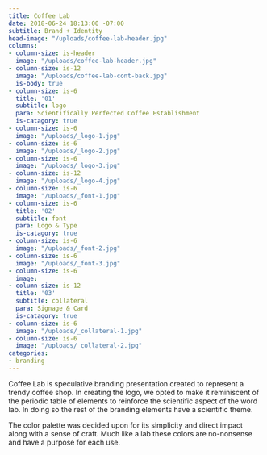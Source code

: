 ```yaml
---
title: Coffee Lab
date: 2018-06-24 18:13:00 -07:00
subtitle: Brand + Identity
head-image: "/uploads/coffee-lab-header.jpg"
columns:
- column-size: is-header
  image: "/uploads/coffee-lab-header.jpg"
- column-size: is-12
  image: "/uploads/coffee-lab-cont-back.jpg"
  is-body: true
- column-size: is-6
  title: '01'
  subtitle: logo
  para: Scientifically Perfected Coffee Establishment
  is-catagory: true
- column-size: is-6
  image: "/uploads/_logo-1.jpg"
- column-size: is-6
  image: "/uploads/_logo-2.jpg"
- column-size: is-6
  image: "/uploads/_logo-3.jpg"
- column-size: is-12
  image: "/uploads/_logo-4.jpg"
- column-size: is-6
  image: "/uploads/_font-1.jpg"
- column-size: is-6
  title: '02'
  subtitle: font
  para: Logo & Type
  is-catagory: true
- column-size: is-6
  image: "/uploads/_font-2.jpg"
- column-size: is-6
  image: "/uploads/_font-3.jpg"
- column-size: is-6
  image: 
- column-size: is-12
  title: '03'
  subtitle: collateral
  para: Signage & Card
  is-catagory: true
- column-size: is-6
  image: "/uploads/_collateral-1.jpg"
- column-size: is-6
  image: "/uploads/_collateral-2.jpg"
categories:
- branding
---
```


Coffee Lab is speculative branding presentation created to represent a trendy coffee shop. In creating the logo, we opted to make it reminiscent of the periodic table of elements to reinforce the scientific aspect of the word lab. In doing so the rest of the branding elements have a scientific theme.

The color palette was decided upon for its simplicity and direct impact along with a sense of craft. Much like a lab these colors are no-nonsense and have a purpose for each use.